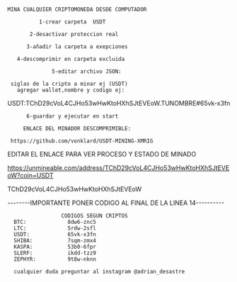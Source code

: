 
    MINA CUALQUIER CRIPTOMONEDA DESDE COMPUTADOR 
              
              1-crear carpeta  USDT

           2-desactivar proteccion real 

          3-añadir la carpeta a exepciones 

       4-descomprimir en carpeta excluida

                  5-editar archivo JSON:

     siglas de la cripto a minar ej (USDT)
       agregar wallet,nombre y codigo ej:

USDT:TChD29cVoL4CJHo53wHwKtoHXhSJtEVEoW.TUNOMBRE#65vk-x3fn
               
          6-guardar y ejecutar en start

         ENLACE DEL MINADOR DESCOMPRIMIBLE:
       
     https://github.com/vonklard/USDT-MINING-XMRIG

 EDITAR EL ENLACE PARA VER  PROCESO Y ESTADO DE MINADO 

https://unmineable.com/address/TChD29cVoL4CJHo53wHwKtoHXhSJtEVEoW?coin=USDT

TChD29cVoL4CJHo53wHwKtoHXhSJtEVEoW

--------IMPORTANTE PONER CODIGO AL FINAL DE LA LINEA 14----------

                     CODIGOS SEGUN CRIPTOS
      BTC:             8dw6-znc5
      LTC:             5rdw-2sfl
      USDT:            65vk-x3fn
      SHIBA:           7sqm-zmx4
      KASPA:           53b0-6fpr
      SLERF:           ikdd-tzz9
      ZEPHYR:          9t8w-nknn

      cualquier duda preguntar al instagram @adrian_desastre
      
      
